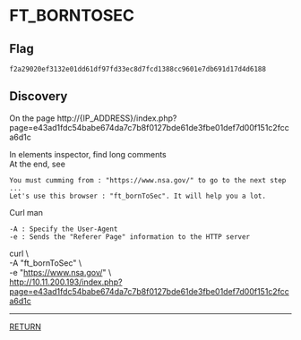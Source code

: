 # FT_BORNTOSEC

## Flag
```
f2a29020ef3132e01dd61df97fd33ec8d7fcd1388cc9601e7db691d17d4d6188
```

## Discovery
On the page http://{IP_ADDRESS}/index.php?page=e43ad1fdc54babe674da7c7b8f0127bde61de3fbe01def7d00f151c2fcca6d1c

In elements inspector, find long comments \
At the end, see
```
You must cumming from : "https://www.nsa.gov/" to go to the next step
...
Let's use this browser : "ft_bornToSec". It will help you a lot.
```

Curl man
```
-A : Specify the User-Agent
-e : Sends the "Referer Page" information to the HTTP server
```

curl \\\
-A "ft_bornToSec" \\\
-e "https://www.nsa.gov/" \\\
http://10.11.200.193/index.php?page=e43ad1fdc54babe674da7c7b8f0127bde61de3fbe01def7d00f151c2fcca6d1c

---

[RETURN](https://github.com/tillderoquefeuil/darkly#readme)